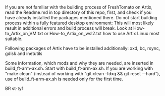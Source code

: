 If you are not familiar with the building process of FreshTomato on Artix, read the Readme.md in top directory of this repo, first, and check if you have already installed the packages mentioned there. Do not start building process within a fully featured desktop environment: This will most likely result in additional errors and build process will break. Look at How-to_Artix_on_VM.txt or How-to_Artix_on_wsl2.txt how to use Artix Linux most suitable.

Following packages of Artix have to be installed additionally: 
xxd, bc, rsync, gdisk and inetutils

Some information, which mods and why they are needed, are inserted in build_ft-arm-ax.sh.
Start with build_ft-arm-ax.sh. If you are working with "make clean" (instead of working with "git clean -fdxq && git reset --hard"), 
use of build_ft-arm-ax.sh is needed only for the first time.

BR 
st-ty1
